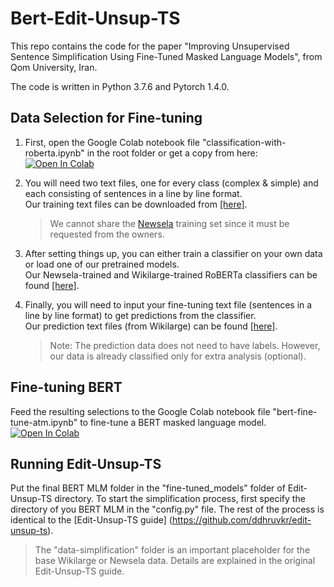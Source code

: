 # Bert-Edit-Unsup-TS
This repo contains the code for the paper "Improving Unsupervised Sentence Simplification Using Fine-Tuned Masked Language Models", from Qom University, Iran.

The code is written in Python 3.7.6 and Pytorch 1.4.0.

## Data Selection for Fine-tuning

1. First, open the Google Colab notebook file "classification-with-roberta.ipynb" in the root folder or get a copy from here: [![Open In Colab](https://colab.research.google.com/assets/colab-badge.svg)](https://colab.research.google.com/drive/1z3OF4dG2pNGxZQZbkpNlui-N6cmc9UEG?usp=sharing)

2. You will need two text files, one for every class (complex & simple) and each consisting of sentences in a line by line format.
<br/> Our training text files can be downloaded from [[here]](https://drive.google.com/drive/folders/11vx0iMOJxxXmAPrWQQ3MeolSRlRF137a?usp=sharing).

   > We cannot share the [Newsela](https://newsela.com/data/) training set since it must be requested from the owners.

3. After setting things up, you can either train a classifier on your own data or load one of our pretrained models.
<br/> Our Newsela-trained and Wikilarge-trained RoBERTa classifiers can be found [[here]](https://drive.google.com/drive/folders/1w9pK5qOvN-PBCUOo4L5uGND5dbMl0kVc?usp=sharing).

4. Finally, you will need to input your fine-tuning text file (sentences in a line by line format) to get predictions from the classifier. 
<br/> Our prediction text files (from Wikilarge) can be found [[here]](https://drive.google.com/drive/folders/1SEDaXbh_sJX8XYfXOgdCcPkaLgzgVsze?usp=sharing).

   > Note: The prediction data does not need to have labels. However, our data is already classified only for extra analysis (optional).

## Fine-tuning BERT

Feed the resulting selections to the Google Colab notebook file "bert-fine-tune-atm.ipynb" to fine-tune a BERT masked language model.
[![Open In Colab](https://colab.research.google.com/assets/colab-badge.svg)](https://colab.research.google.com/drive/1LPFivtFx3se9U-k-VhSloSDzySVYMFRj?usp=sharing)

## Running Edit-Unsup-TS

Put the final BERT MLM folder in the "fine-tuned_models" folder of Edit-Unsup-TS directory.
To start the simplification process, first specify the directory of you BERT MLM in the "config.py" file. The rest of the process is identical to the [Edit-Unsup-TS guide] (https://github.com/ddhruvkr/edit-unsup-ts).

> The "data-simplification" folder is an important placeholder for the base Wikilarge or Newsela data. Details are explained in the original Edit-Unsup-TS guide.
